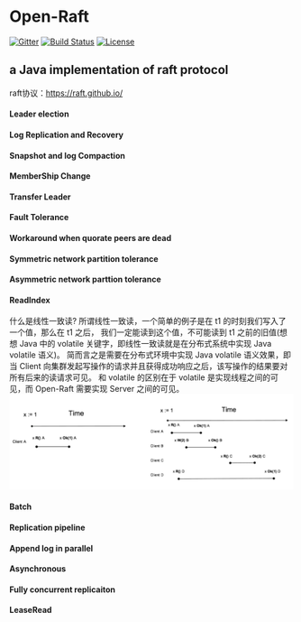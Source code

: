 # Open-Raft
[![Gitter](https://badges.gitter.im/brokercap-Bifrost/Bifrost.svg)](https://gitter.im/brokercap-Bifrost/Bifrost?utm_source=badge&utm_medium=badge&utm_campaign=pr-badge)
[![Build Status](https://travis-ci.org/brokercap/Bifrost.svg?branch=v1.7.x)](https://travis-ci.org/brokercap/Bifrost)
[![License](https://img.shields.io/github/license/jc3wish/Bifrost.svg)](https://opensource.org/licenses/apache2.0)

## a Java implementation of  raft protocol   
raft协议：https://raft.github.io/

#### Leader election

#### Log Replication and Recovery

#### Snapshot and log Compaction

#### MemberShip Change


#### Transfer Leader

#### Fault Tolerance

#### Workaround when quorate peers are dead

#### Symmetric network partition tolerance

#### Asymmetric network parttion tolerance

#### ReadIndex
什么是线性一致读? 所谓线性一致读，一个简单的例子是在 t1 的时刻我们写入了一个值，那么在 t1 之后，
我们一定能读到这个值，不可能读到 t1 之前的旧值(想想 Java 中的 volatile 关键字，即线性一致读就是在分布式系统中实现 Java volatile 语义)。
简而言之是需要在分布式环境中实现 Java volatile 语义效果，即当 Client 向集群发起写操作的请求并且获得成功响应之后，该写操作的结果要对所有后来的读请求可见。
和 volatile 的区别在于 volatile 是实现线程之间的可见，而 Open-Raft 需要实现 Server 之间的可见。
![img.png](img.png)


#### Batch

#### Replication pipeline

#### Append log in parallel

#### Asynchronous

#### Fully concurrent replicaiton

#### LeaseRead